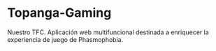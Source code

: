 # Topanga-Gaming
Nuestro TFC. Aplicación web multifuncional destinada a enriquecer la experiencia de juego de Phasmophobia.
